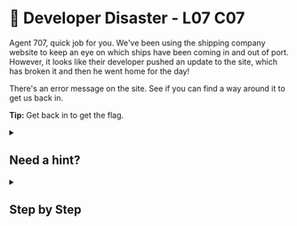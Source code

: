 # 📄 Developer Disaster - L07 C07

Agent 707, quick job for you. We've been using the shipping company website to keep an eye on which ships have been coming in and out of port. However, it looks like their developer pushed an update to the site, which has broken it and then he went home for the day!

There's an error message on the site. See if you can find a way around it to get us back in.

**Tip:** Get back in to get the flag.

<details><summary>

## Need a hint?</summary>

> 💡 Hint: POST data is not stored in the URL like GET data, so it is harder to work with. You can use curl to send POST data, go to your terminal and type $ man curl for more information.

</details>

<details><summary>

## Step by Step</summary>

- Type `curl --data UserID=0 https://slowlaneshipping.com/latest`

</details>
